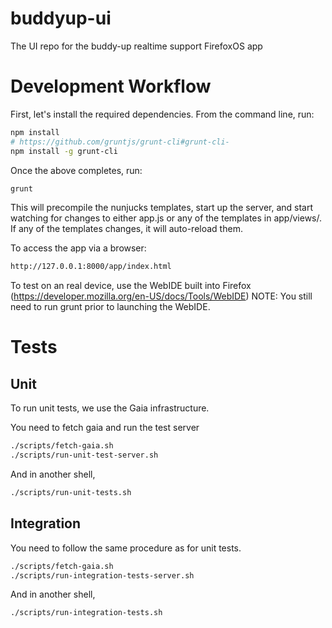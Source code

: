 buddyup-ui
==========

The UI repo for the buddy-up realtime support FirefoxOS app

# Development Workflow

First, let's install the required dependencies. From the command line, run:

```bash
npm install
# https://github.com/gruntjs/grunt-cli#grunt-cli-
npm install -g grunt-cli
```

Once the above completes, run:

```bash
grunt
```

This will precompile the nunjucks templates, start up the server, and start watching
for changes to either app.js or any of the templates in app/views/. If any of the templates
changes, it will auto-reload them.

To access the app via a browser:

```bash
http://127.0.0.1:8000/app/index.html
```

To test on an real device, use the WebIDE built into Firefox (https://developer.mozilla.org/en-US/docs/Tools/WebIDE)
NOTE: You still need to run grunt prior to launching the WebIDE.

# Tests
## Unit
To run unit tests, we use the Gaia infrastructure.

You need to fetch gaia and run the test server
```bash
./scripts/fetch-gaia.sh
./scripts/run-unit-test-server.sh
```

And in another shell,
```bash
./scripts/run-unit-tests.sh
```

## Integration
You need to follow the same procedure as for unit tests.
```bash
./scripts/fetch-gaia.sh
./scripts/run-integration-tests-server.sh
```

And in another shell,
```bash
./scripts/run-integration-tests.sh
```
